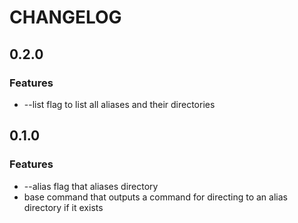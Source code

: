 # CHANGELOG

## 0.2.0

### Features

- --list flag to list all aliases and their directories

## 0.1.0

### Features

- --alias flag that aliases directory
- base command that outputs a command for directing to an alias directory if it exists
